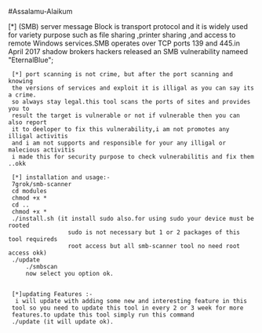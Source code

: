    #Assalamu-Alaikum 
 
[*]  (SMB) server message Block is transport protocol and it is widely used for 
     variety purpose such as file sharing ,printer sharing ,and access to remote
	 Windows services.SMB operates over TCP ports 139 and 445.in April 2017 shadow
	 brokers hackers released an SMB vulnerability nameed "EternalBlue";
	 
	 [*] port scanning is not crime, but after the port scanning and knowing
	 the versions of services and exploit it is illigal as you can say its a crime.
	 so always stay legal.this tool scans the ports of sites and provides you to
	 result the target is vulnerable or not if vulnerable then you can also report 
	 it to deeloper to fix this vulnerability,i am not promotes any illigal activitis 
	 and i am not supports and responsible for your any illigal or malecious activitis
	 i made this for security purpose to check vulnerabilitis and fix them ..okk 
	 
	 [*] installation and usage:-
	 7grok/smb-scanner 
	 cd modules
	 chmod +x *
	 cd ..
	 chmod +x *
	 ./install.sh (it install sudo also.for using sudo your device must be rooted
	                 sudo is not necessary but 1 or 2 packages of this tool requireds
					 root access but all smb-scanner tool no need root access okk)
	 ./update
         ./smbscan
         now select you option ok.
     
	 
	 [*]updating Features :-
	  i will update with adding some new and interesting feature in this 
	 tool so you need to update this tool in every 2 or 3 week for more
	 features.to update this tool simply run this command
	 ./update (it will update ok).
   
	 
